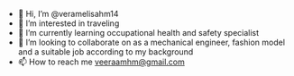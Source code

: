 - 👋 Hi, I’m @veramelisahm14
- 👀 I’m interested in traveling
- 🌱 I’m currently learning occupational health and safety specialist
- 💞️ I’m looking to collaborate on as a mechanical engineer, fashion model and a suitable job according to my background
- 📫 How to reach me veeraamhm@gmail.com

<!---
veramelisahm14/veramelisahm14 is a ✨ special ✨ repository because its `README.md` (this file) appears on your GitHub profile.
You can click the Preview link to take a look at your changes.
--->
